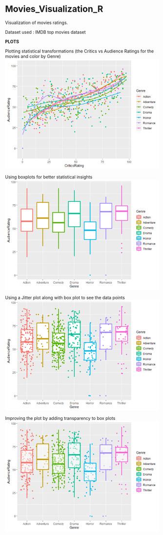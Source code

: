 # Movies_Visualization_R
Visualization of movies ratings.

Dataset used : IMDB top movies dataset

**PLOTS** 

Plotting statistical transformations (the Critics vs Audience Ratings for the movies and color by Genre)
![First plot](/plots/plot1.png)

Using boxplots for better statistical insights
![Second plot](/plots/plot2.png)

Using a Jitter plot along with box plot to see the data points
![Third plot](/plots/plot3.png)

Improving the plot by adding transparency to box plots
![Fourth plot](/plots/plot4.png)
